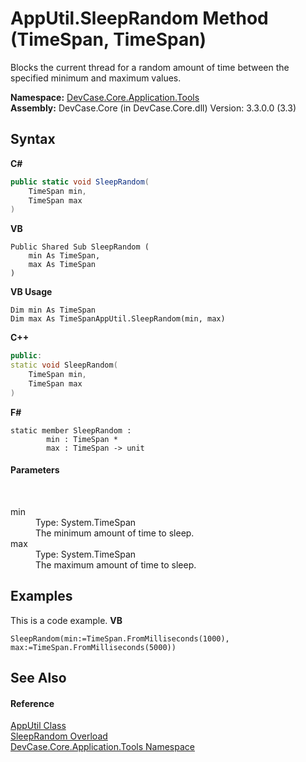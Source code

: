 # AppUtil.SleepRandom Method (TimeSpan, TimeSpan)
 

Blocks the current thread for a random amount of time between the specified minimum and maximum values.

**Namespace:**&nbsp;<a href="N_DevCase_Core_Application_Tools">DevCase.Core.Application.Tools</a><br />**Assembly:**&nbsp;DevCase.Core (in DevCase.Core.dll) Version: 3.3.0.0 (3.3)

## Syntax

**C#**<br />
``` C#
public static void SleepRandom(
	TimeSpan min,
	TimeSpan max
)
```

**VB**<br />
``` VB
Public Shared Sub SleepRandom ( 
	min As TimeSpan,
	max As TimeSpan
)
```

**VB Usage**<br />
``` VB Usage
Dim min As TimeSpan
Dim max As TimeSpanAppUtil.SleepRandom(min, max)
```

**C++**<br />
``` C++
public:
static void SleepRandom(
	TimeSpan min, 
	TimeSpan max
)
```

**F#**<br />
``` F#
static member SleepRandom : 
        min : TimeSpan * 
        max : TimeSpan -> unit 

```


#### Parameters
&nbsp;<dl><dt>min</dt><dd>Type: System.TimeSpan<br />The minimum amount of time to sleep.</dd><dt>max</dt><dd>Type: System.TimeSpan<br />The maximum amount of time to sleep.</dd></dl>

## Examples
This is a code example. 
**VB**<br />
``` VB
SleepRandom(min:=TimeSpan.FromMilliseconds(1000), max:=TimeSpan.FromMilliseconds(5000))
```


## See Also


#### Reference
<a href="T_DevCase_Core_Application_Tools_AppUtil">AppUtil Class</a><br /><a href="Overload_DevCase_Core_Application_Tools_AppUtil_SleepRandom">SleepRandom Overload</a><br /><a href="N_DevCase_Core_Application_Tools">DevCase.Core.Application.Tools Namespace</a><br />